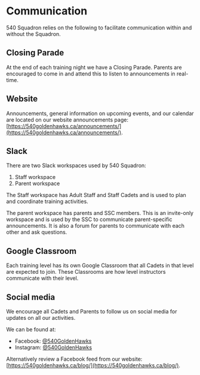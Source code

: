 # Communication

540 Squadron relies on the following to facilitate communication within and without the Squadron.

## Closing Parade

At the end of each training night we have a Closing Parade. Parents are encouraged to come in and attend this to listen to announcements in real-time.

## Website

Announcements, general information on upcoming events, and our calendar are located on our website announcements page: [https://540goldenhawks.ca/announcements/](https://540goldenhawks.ca/announcements/).

## Slack

There are two Slack workspaces used by 540 Squadron:

1. Staff workspace
2. Parent workspace

The Staff workspace has Adult Staff and Staff Cadets and is used to plan and coordinate training activities.

The parent workspace has parents and SSC members. This is an invite-only workspace and is used by the SSC to communicate parent-specific announcements. It is also a forum for parents to communicate with each other and ask questions.

## Google Classroom

Each training level has its own Google Classroom that all Cadets in that level are expected to join. These Classrooms are how level instructors communicate with their level.

## Social media

We encourage all Cadets and Parents to follow us on social media for updates on all our activities.

We can be found at:

* Facebook: [@540GoldenHawks](https://facebook.com/540goldenhawks)
* Instagram: [@540GoldenHawks](https://instagram.com/540goldenhawks)

Alternatively review a Facebook feed from our website: [https://540goldenhawks.ca/blog/](https://540goldenhawks.ca/blog/).
